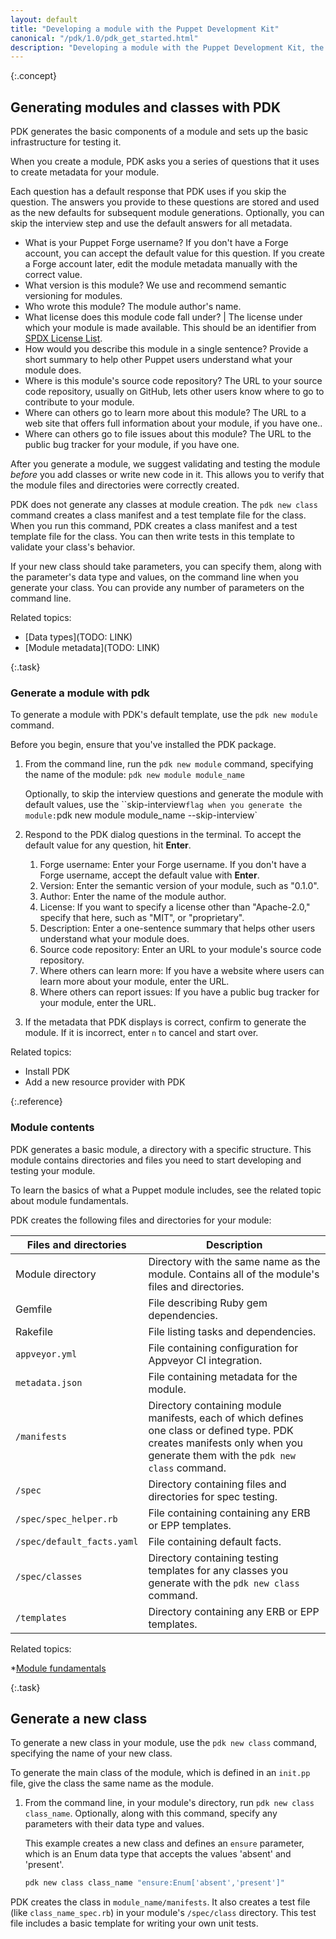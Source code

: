 ```yaml
---
layout: default
title: "Developing a module with the Puppet Development Kit"
canonical: "/pdk/1.0/pdk_get_started.html"
description: "Developing a module with the Puppet Development Kit, the shortest path to developing better Puppet code."
---
```


[install]: ./pdk_install.html

{:.concept}
## Generating modules and classes with PDK

PDK generates the basic components of a module and sets up the basic infrastructure for testing it.

When you create a module, PDK asks you a series of questions that it uses to create metadata for your module.

Each question has a default response that PDK uses if you skip the question. The answers you provide to these questions are stored and used as the new defaults for subsequent module generations. Optionally, you can skip the interview step and use the default answers for all metadata.

* What is your Puppet Forge username? If you don't have a Forge account, you can accept the default value for this question. If you create a Forge account later, edit the module metadata manually with the correct value. 
* What version is this module? We use and recommend semantic versioning for modules.
* Who wrote this module? The module author's name.
* What license does this module code fall under? | The license under which your module is made available. This should be an identifier from [SPDX License List](https://spdx.org/licenses/).
* How would you describe this module in a single sentence? Provide a short summary to help other Puppet users understand what your module does.
* Where is this module's source code repository? The URL to your source code repository, usually on GitHub, lets other users know where to go to contribute to your module.
* Where can others go to learn more about this module? The URL to a web site that offers full information about your module, if you have one..
* Where can others go to file issues about this module? The URL to the public bug tracker for your module, if you have one.

After you generate a module, we suggest validating and testing the module _before_ you add classes or write new code in it. This allows you to verify that the module files and directories were correctly created.

PDK does not generate any classes at module creation. The `pdk new class` command creates a class manifest and a test template file for the class. When you run this command, PDK creates a class manifest and a test template file for the class. You can then write tests in this template to validate your class's behavior.

If your new class should take parameters, you can specify them, along with the parameter's data type and values, on the command line when you generate your class. You can provide any number of parameters on the command line.

Related topics:

* [Data types](TODO: LINK)
* [Module metadata](TODO: LINK)


{:.task}
### Generate a module with pdk

To generate a module with PDK's default template, use the `pdk new module` command.

Before you begin, ensure that you've installed the PDK package.

1. From the command line, run the `pdk new module` command, specifying the name of the module: `pdk new module module_name`
   
   Optionally, to skip the interview questions and generate the module with default values, use the ``skip-interview` flag when you generate the module: `pdk new module module_name --skip-interview`

1. Respond to the PDK dialog questions in the terminal. To accept the default value for any question, hit **Enter**.

   1. Forge username: Enter your Forge username. If you don't have a Forge username, accept the default value with **Enter**.
   2. Version: Enter the semantic version of your module, such as "0.1.0".
   3. Author: Enter the name of the module author.
   4. License: If you want to specify a license other than "Apache-2.0," specify that here, such as "MIT", or "proprietary".
   5. Description: Enter a one-sentence summary that helps other users understand what your module does.
   6. Source code repository: Enter an URL to your module's source code repository.
   7. Where others can learn more: If you have a website where users can learn more about your module, enter the URL.
   8. Where others can report issues: If you have a public bug tracker for your module, enter the URL.

1. If the metadata that PDK displays is correct, confirm to generate the module. If it is incorrect, enter `n` to cancel and start over.

Related topics:

* Install PDK
* Add a new resource provider with PDK

{:.reference}
### Module contents

PDK generates a basic module, a directory with a specific structure. This module contains directories and files you need to start developing and testing your module.

To learn the basics of what a Puppet module includes, see the related topic about module fundamentals.

PDK creates the following files and directories for your module:

Files and directories   | Description
----------------|-------------------------
Module directory | Directory with the same name as the module. Contains all of the module's files and directories.
Gemfile | File describing Ruby gem dependencies.
Rakefile | File listing tasks and dependencies.
`appveyor.yml` | File containing configuration for Appveyor CI integration.
`metadata.json` | File containing metadata for the module.
`/manifests` | Directory containing module manifests, each of which defines one class or defined type. PDK creates manifests only when you generate them with the `pdk new class` command.
`/spec` | Directory containing files and directories for spec testing.
`/spec/spec_helper.rb` | File containing containing any ERB or EPP templates.
`/spec/default_facts.yaml` | File containing default facts.
`/spec/classes` | Directory containing testing templates for any classes you generate with the `pdk new class` command.
`/templates` | Directory containing any ERB or EPP templates.

Related topics:

*[Module fundamentals](./modules_fundamentals.html)

{:.task}
## Generate a new class

To generate a new class in your module, use the `pdk new class` command, specifying the name of your new class.

To generate the main class of the module, which is defined in an `init.pp` file, give the class the same name as the module.

1. From the command line, in your module's directory, run `pdk new class class_name`. Optionally, along with this command, specify any parameters with their data type and values.

   This example creates a new class and defines an `ensure` parameter, which is an Enum data type that accepts the values 'absent' and 'present'.

   ``` bash
   pdk new class class_name "ensure:Enum['absent','present']"
   ```

PDK creates the class in `module_name/manifests`. It also creates a test file (like `class_name_spec.rb`) in your module's `/spec/class` directory. This test file includes a basic template for writing your own unit tests.